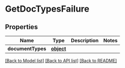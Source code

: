 # GetDocTypesFailure

## Properties
Name | Type | Description | Notes
------------ | ------------- | ------------- | -------------
**documentTypes** | [**object**](.md) |  | 

[[Back to Model list]](../README.md#documentation-for-models) [[Back to API list]](../README.md#documentation-for-api-endpoints) [[Back to README]](../README.md)


